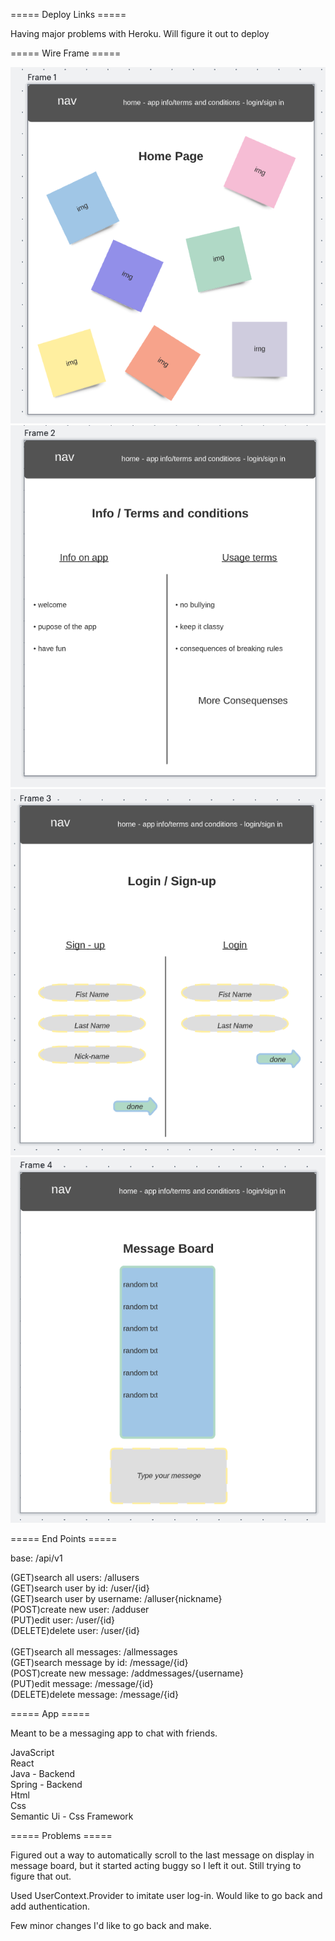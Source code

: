 ===== Deploy Links =====

Having major problems with Heroku. Will figure it out to deploy


===== Wire Frame =====

![ScreenShot](/src/components/images/wireFrame1.png)
![ScreenShot](/src/components/images/wireFrame2.png)
![ScreenShot](/src/components/images/wireFrame3.png)
![ScreenShot](/src/components/images/wireFrame4.png)


===== End Points =====

base: /api/v1

(GET)search all users: /allusers <br>
(GET)search user by id: /user/{id} <br>
(GET)search user by username: /alluser{nickname} <br>
(POST)create new user: /adduser <br>
(PUT)edit user: /user/{id} <br>
(DELETE)delete user: /user/{id} <br>
<br>
(GET)search all messages: /allmessages <br>
(GET)search message by id: /message/{id} <br>
(POST)create new message: /addmessages/{username} <br>
(PUT)edit message: /message/{id} <br>
(DELETE)delete message: /message/{id} <br>


===== App =====

Meant to be a messaging app to chat with friends.

JavaScript <br>
React <br>
Java - Backend <br>
Spring - Backend <br>
Html <br>
Css <br>
Semantic Ui - Css Framework <br>


===== Problems =====

Figured out a way to automatically scroll to the last message on display in message board, but it started acting buggy so I left it out. Still trying to figure that out. 

Used UserContext.Provider to imitate user log-in. Would like to go back and add authentication.

Few minor changes I'd like to go back and make.